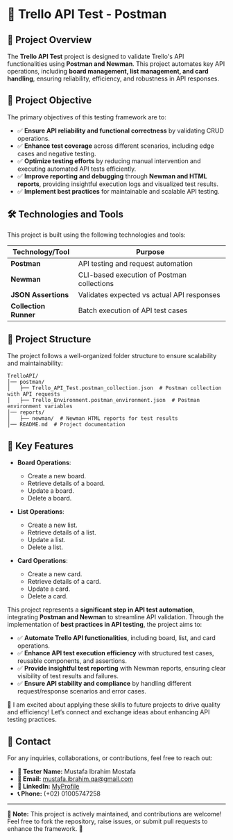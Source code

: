 ﻿# 🚀 Trello API Test - Postman

## 📖 Project Overview
The **Trello API Test** project is designed to validate Trello's API functionalities using **Postman and Newman**. This project automates key API operations, including **board management, list management, and card handling**, ensuring reliability, efficiency, and robustness in API responses.

## 🎯 Project Objective
The primary objectives of this testing framework are to:
- ✅ **Ensure API reliability and functional correctness** by validating CRUD operations.
- ✅ **Enhance test coverage** across different scenarios, including edge cases and negative testing.
- ✅ **Optimize testing efforts** by reducing manual intervention and executing automated API tests efficiently.
- ✅ **Improve reporting and debugging** through **Newman and HTML reports**, providing insightful execution logs and visualized test results.
- ✅ **Implement best practices** for maintainable and scalable API testing.

## 🛠️ Technologies and Tools
This project is built using the following technologies and tools:

| Technology/Tool         | Purpose |
|------------------------|---------|
| **Postman**            | API testing and request automation |
| **Newman**             | CLI-based execution of Postman collections |
| **JSON Assertions**    | Validates expected vs actual API responses |
| **Collection Runner**  | Batch execution of API test cases |

## 📂 Project Structure
The project follows a well-organized folder structure to ensure scalability and maintainability:

```
TrelloAPI/
│── postman/
│   ├── Trello_API_Test.postman_collection.json  # Postman collection with API requests
│   ├── Trello_Environment.postman_environment.json  # Postman environment variables
│── reports/
│   ├── newman/  # Newman HTML reports for test results
│── README.md  # Project documentation
```

## 🌟 Key Features

- **Board Operations**:
    - Create a new board.
    - Retrieve details of a board.
    - Update a board.
    - Delete a board.

- **List Operations**:
    - Create a new list.
    - Retrieve details of a list.
    - Update a list.
    - Delete a list.

- **Card Operations**:
    - Create a new card.
    - Retrieve details of a card.
    - Update a card.
    - Delete a card.

This project represents a **significant step in API test automation**, integrating **Postman and Newman** to streamline API validation. Through the implementation of **best practices in API testing**, the project aims to:

- ✅ **Automate Trello API functionalities**, including board, list, and card operations.
- ✅ **Enhance API test execution efficiency** with structured test cases, reusable components, and assertions.
- ✅ **Provide insightful test reporting** with Newman reports, ensuring clear visibility of test results and failures.
- ✅ **Ensure API stability and compliance** by handling different request/response scenarios and error cases.

🔹 I am excited about applying these skills to future projects to drive quality and efficiency! Let’s connect and exchange ideas about enhancing API testing practices.

## 📩 Contact
For any inquiries, collaborations, or contributions, feel free to reach out:

- **👤 Tester Name:** Mustafa Ibrahim Mostafa
- **📧 Email:** mustafa.ibrahim.qa@gmail.com
- **🔗 LinkedIn:** [MyProfile](https://www.linkedin.com/in/mostafa-ibrahim-mostafa/)
- **📞 Phone:** (+02) 01005747258

---
**📌 Note:** This project is actively maintained, and contributions are welcome! Feel free to fork the repository, raise issues, or submit pull requests to enhance the framework. 🚀

